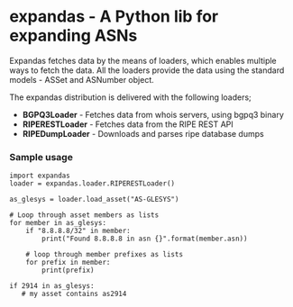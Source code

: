 # expandas - A Python lib for expanding ASNs
Expandas fetches data by the means of loaders, which enables multiple
ways to fetch the data. All the loaders provide the data using the
standard models - ASSet and ASNumber object.

The expandas distribution is delivered with the following loaders;

 - **BGPQ3Loader** - Fetches data from whois servers, using bgpq3 binary
 - **RIPERESTLoader** - Fetches data from the RIPE REST API
 - **RIPEDumpLoader** - Downloads and parses ripe database dumps

### Sample usage
```
import expandas
loader = expandas.loader.RIPERESTLoader()

as_glesys = loader.load_asset("AS-GLESYS")

# Loop through asset members as lists
for member in as_glesys:
    if "8.8.8.8/32" in member:
        print("Found 8.8.8.8 in asn {}".format(member.asn))

    # loop through member prefixes as lists
    for prefix in member:
        print(prefix)

if 2914 in as_glesys:
   # my asset contains as2914

```
